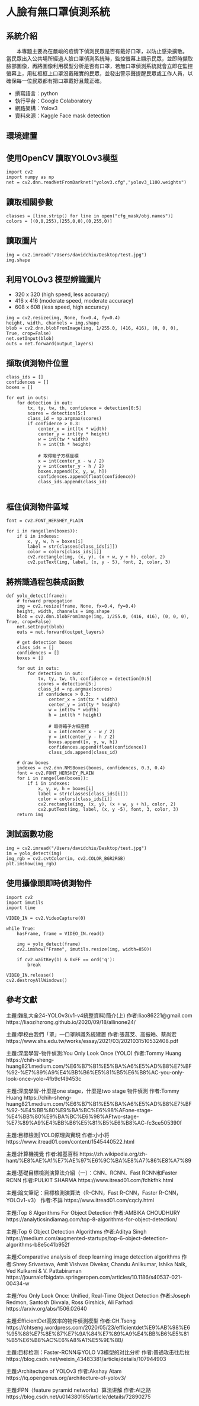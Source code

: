 <h1> 人臉有無口罩偵測系統</h1>

## 系統介紹
<p>
　　本專題主要為在嚴峻的疫情下偵測民眾是否有戴好口罩，以防止感染擴散。
    當民眾出入公共場所經過人臉口罩偵測系統時，監控螢幕上顯示民眾，並即時擷取臉部圖像，再將圖像利用模型分析是否有口罩，若無口罩偵測系統就會立即在監控螢幕上，用紅框框上口罩沒戴確實的民眾，並發出警示聲提醒民眾或工作人員，以確保每一位民眾都有把口罩戴好且戴正確。
</p>

* 撰寫語言：python
* 執行平台：Google Colaboratory
* 網路架構：Yolov3
* 資料來源：Kaggle Face mask detection

## 環境建置

## 使用OpenCV 讀取YOLOv3模型

```
import cv2
import numpy as np
net = cv2.dnn.readNetFromDarknet("yolov3.cfg","yolov3_1100.weights")
```

## 讀取相關參數

```
classes = [line.strip() for line in open("cfg_mask/obj.names")]
colors = [(0,0,255),(255,0,0),(0,255,0)]
```

## 讀取圖片
```
img = cv2.imread("/Users/davidchiu/Desktop/test.jpg")
img.shape
```
## 利用YOLOv3 模型辨識圖片

* 320 x 320 (high speed, less accuracy)
* 416 x 416 (moderate speed, moderate accuracy)
* 608 x 608 (less speed, high accuracy)

```
img = cv2.resize(img, None, fx=0.4, fy=0.4)
height, width, channels = img.shape 
blob = cv2.dnn.blobFromImage(img, 1/255.0, (416, 416), (0, 0, 0), True, crop=False)
net.setInput(blob)
outs = net.forward(output_layers)
```
## 擷取偵測物件位置
```
class_ids = []
confidences = []
boxes = []
    
for out in outs:
    for detection in out:
        tx, ty, tw, th, confidence = detection[0:5]
        scores = detection[5:]
        class_id = np.argmax(scores)  
        if confidence > 0.3:   
            center_x = int(tx * width)
            center_y = int(ty * height)
            w = int(tw * width)
            h = int(th * height)
            
            # 取得箱子方框座標
            x = int(center_x - w / 2)
            y = int(center_y - h / 2)
            boxes.append([x, y, w, h])
            confidences.append(float(confidence))
            class_ids.append(class_id)
            
```


## 框住偵測物件區域
```
font = cv2.FONT_HERSHEY_PLAIN

for i in range(len(boxes)):
    if i in indexes:
        x, y, w, h = boxes[i]
        label = str(classes[class_ids[i]])
        color = colors[class_ids[i]]
        cv2.rectangle(img, (x, y), (x + w, y + h), color, 2)
        cv2.putText(img, label, (x, y - 5), font, 2, color, 3)

```
## 將辨識過程包裝成函數
```
def yolo_detect(frame):
    # forward propogation
    img = cv2.resize(frame, None, fx=0.4, fy=0.4)
    height, width, channels = img.shape 
    blob = cv2.dnn.blobFromImage(img, 1/255.0, (416, 416), (0, 0, 0), True, crop=False)
    net.setInput(blob)
    outs = net.forward(output_layers)

    # get detection boxes
    class_ids = []
    confidences = []
    boxes = []
    
    for out in outs:
        for detection in out:
            tx, ty, tw, th, confidence = detection[0:5]
            scores = detection[5:]
            class_id = np.argmax(scores)  
            if confidence > 0.3:   
                center_x = int(tx * width)
                center_y = int(ty * height)
                w = int(tw * width)
                h = int(th * height)

                # 取得箱子方框座標
                x = int(center_x - w / 2)
                y = int(center_y - h / 2)
                boxes.append([x, y, w, h])
                confidences.append(float(confidence))
                class_ids.append(class_id)
                
    # draw boxes
    indexes = cv2.dnn.NMSBoxes(boxes, confidences, 0.3, 0.4)
    font = cv2.FONT_HERSHEY_PLAIN
    for i in range(len(boxes)):
        if i in indexes:
            x, y, w, h = boxes[i]
            label = str(classes[class_ids[i]])
            color = colors[class_ids[i]]
            cv2.rectangle(img, (x, y), (x + w, y + h), color, 2)
            cv2.putText(img, label, (x, y -5), font, 3, color, 3)
    return img
```

## 測試函數功能
```
img = cv2.imread("/Users/davidchiu/Desktop/test.jpg")
im = yolo_detect(img)
img_rgb = cv2.cvtColor(im, cv2.COLOR_BGR2RGB)
plt.imshow(img_rgb)
```

## 使用攝像頭即時偵測物件
```
import cv2
import imutils
import time

VIDEO_IN = cv2.VideoCapture(0)

while True:
    hasFrame, frame = VIDEO_IN.read()
    
    img = yolo_detect(frame)
    cv2.imshow("Frame", imutils.resize(img, width=850))

    if cv2.waitKey(1) & 0xFF == ord('q'):
        break
        
VIDEO_IN.release()
cv2.destroyAllWindows()
```

## 參考文獻
<p>
主題:雜亂大全24-YOLOv3(v1-v4統整資料)簡介(上) 作者:liao86221@gmail.com
https://liaozihzrong.github.io/2020/09/18/allinone24/ 
</p>
<p>
主題:學校由我們「罩」—口罩辨識系統建置 作者:張菖芠、高振皓、蔡尚宏
https://www.shs.edu.tw/works/essay/2021/03/2021031510532408.pdf 
</p>
<p>
主題:深度學習-物件偵測:You Only Look Once (YOLO) 作者:Tommy Huang
https://chih-sheng-huang821.medium.com/%E6%B7%B1%E5%BA%A6%E5%AD%B8%E7%BF%92-%E7%89%A9%E4%BB%B6%E5%81%B5%E6%B8%AC-you-only-look-once-yolo-4fb9cf49453c
</p>
<p>
主題:深度學習-什麼是one stage，什麼是two stage 物件偵測 作者:Tommy Huang
https://chih-sheng-huang821.medium.com/%E6%B7%B1%E5%BA%A6%E5%AD%B8%E7%BF%92-%E4%BB%80%E9%BA%BC%E6%98%AFone-stage-%E4%BB%80%E9%BA%BC%E6%98%AFtwo-stage-%E7%89%A9%E4%BB%B6%E5%81%B5%E6%B8%AC-fc3ce505390f
</p>
<p>
主題:目標檢測|YOLO原理與實現 作者:小小将
https://www.itread01.com/content/1545440522.html
</p>
<p>
主題:計算機視覺 作者:維基百科
https://zh.wikipedia.org/zh-hant/%E8%AE%A1%E7%AE%97%E6%9C%BA%E8%A7%86%E8%A7%89
</p>
<p>
主題:基礎目標檢測演算法介紹（一）：CNN、RCNN、Fast RCNN和Faster RCNN 作者:PULKIT SHARMA
https://www.itread01.com/fchkfhk.html
</p>
<p>
主題:論文筆記：目標檢測演算法（R-CNN，Fast R-CNN，Faster R-CNN，YOLOv1-v3） 作者:不詳
https://www.itread01.com/cqcly.html
</p>
<p>
主題:Top 8 Algorithms For Object Detection 作者:AMBIKA CHOUDHURY
https://analyticsindiamag.com/top-8-algorithms-for-object-detection/
</p>
<p>
主題:Top 6 Object Detection Algorithms 作者:Aditya Singh
https://medium.com/augmented-startups/top-6-object-detection-algorithms-b8e5c41b952f
</p>
<p>
主題:Comparative analysis of deep learning image detection algorithms 作者:Shrey Srivastava, Amit Vishvas Divekar, Chandu Anilkumar, Ishika Naik, Ved Kulkarni & V. Pattabiraman
https://journalofbigdata.springeropen.com/articles/10.1186/s40537-021-00434-w
</p>
<p>
主題:You Only Look Once: Unified, Real-Time Object Detection 作者:Joseph Redmon, Santosh Divvala, Ross Girshick, Ali Farhadi
https://arxiv.org/abs/1506.02640
</p>
<p>
主題:EfficientDet高效率的物件偵測模型 作者:CH.Tseng
https://chtseng.wordpress.com/2020/05/23/efficientdet%E9%AB%98%E6%95%88%E7%8E%87%E7%9A%84%E7%89%A9%E4%BB%B6%E5%81%B5%E6%B8%AC%E6%A8%A1%E5%9E%8B/
</p>
<p>
主題:目标检测：Faster-RCNN与YOLO V3模型的对比分析 作者:普通攻击往后拉
https://blog.csdn.net/weixin_43483381/article/details/107944903
</p>
<p>
主題:Architecture of YOLOv3 作者:Akshay Atam
https://iq.opengenus.org/architecture-of-yolov3/
</p>
<p>
主題:FPN（feature pyramid networks）算法讲解 作者:AI之路
https://blog.csdn.net/u014380165/article/details/72890275
</p>
